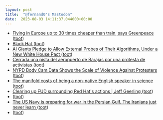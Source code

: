 ```yaml
---
layout: post
title:  "@fernand0's Mastodon"
date:  2023-08-03 14:11:37.044000+00:00
---
```

*  [ Flying in Europe up to 30 times cheaper than train, says Greenpeace ](https://www.theguardian.com/environment/2023/jul/20/flying-in-europe-up-to-30-times-cheaper-than-train-says-greenpeac) ([toot](https://mastodon.social/@fernand0/110826087844607542))
*  [Black Hat ](https://www.blackhat.com/us-23/briefings/schedule/#tsshock-breaking-mpc-wallets-and-digital-custodians-for-billion-profit-3334) ([toot](https://mastodon.social/@fernand0/110825939034161535))
*  [AI Giants Pledge to Allow External Probes of Their Algorithms, Under a New White House Pact ](https://www.wired.com/story/ai-giants-pledge-external-probes-algorithms-white-house) ([toot](https://mastodon.social/@fernand0/110825583151255342))
*  [Cerrada una pista del aeropuerto de Barajas por una protesta de activistas ](https://efe.com/economia/2023-07-21/cierre-pista-aeropuerto-barajas-activistas-medioambientales) ([toot](https://mastodon.social/@fernand0/110825414121346710))
*  [NYPD Body Cam Data Shows the Scale of Violence Against Protesters ](https://www.wired.com/story/nypd-george-floyd-nyc-protester-settlement) ([toot](https://mastodon.social/@fernand0/110825246259934172))
*  [The manifold costs of being a non-native English speaker in science ](https://journals.plos.org/plosbiology/article?id=10.1371/journal.pbio.300218) ([toot](https://mastodon.social/@fernand0/110825036164589018))
*  [Clearing up FUD surrounding Red Hat's actions \| Jeff Geerling ](https://www.jeffgeerling.com/blog/2023/clearing-fud-surrounding-red-hats-action) ([toot](https://mastodon.social/@fernand0/110824653209913401))
*  [ ](https://mastodon.social/users/fernand0/statuses/110824572594502978/activity) ([toot](https://mastodon.social/users/fernand0/statuses/110824572594502978/activity))
*  [The US Navy is preparing for war in the Persian Gulf. The Iranians just never learn ](https://www.telegraph.co.uk/news/2023/07/20/us-navy-persian-gulf-war-iran-repeat) ([toot](https://mastodon.social/@fernand0/110824496879013788))
*  [ ](https://mastodon.social/users/fernand0/statuses/110823833624272742/activity) ([toot](https://mastodon.social/users/fernand0/statuses/110823833624272742/activity))

